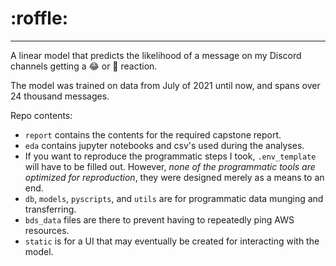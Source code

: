 # :roffle:
---
A linear model that predicts the likelihood of a message on my Discord channels getting a 😂 or 🤣 reaction.  

The model was trained on data from July of 2021 until now, and spans over 24 thousand messages.  

Repo contents:
- `report` contains the contents for the required capstone report.
- `eda` contains jupyter notebooks and csv's used during the analyses.
- If you want to reproduce the programmatic steps I took, `.env_template` will have to be filled out. However, _none of the programmatic tools are optimized for reproduction_, they were designed merely as a means to an end. 
- `db`, `models`, `pyscripts`, and `utils` are for programmatic data munging and transferring.
- `bds_data` files are there to prevent having to repeatedly ping AWS resources.
- `static` is for a UI that may eventually be created for interacting with the model.